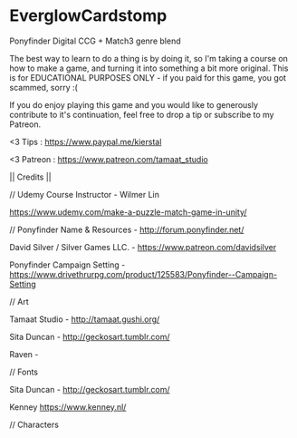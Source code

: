 # EverglowCardstomp
Ponyfinder Digital CCG + Match3 genre blend

The best way to learn to do a thing is by doing it, so I'm taking a course on how to make a game, and 
turning it into something a bit more original.  This is for EDUCATIONAL PURPOSES ONLY - if you paid for
this game, you got scammed, sorry :(

If you do enjoy playing this game and you would like to generously contribute to it's continuation, 
feel free to drop a tip or subscribe to my Patreon.

 <3   Tips  : https://www.paypal.me/kierstal
 
 <3 Patreon : https://www.patreon.com/tamaat_studio


|| Credits ||

// Udemy Course Instructor - Wilmer Lin

  https://www.udemy.com/make-a-puzzle-match-game-in-unity/

// Ponyfinder Name & Resources - http://forum.ponyfinder.net/

  David Silver / Silver Games LLC. - https://www.patreon.com/davidsilver
  
  Ponyfinder Campaign Setting - https://www.drivethrurpg.com/product/125583/Ponyfinder--Campaign-Setting

// Art 

  Tamaat Studio - http://tamaat.gushi.org/
  
  Sita Duncan - http://geckosart.tumblr.com/
  
  Raven - 


// Fonts

  Sita Duncan - http://geckosart.tumblr.com/
  
  Kenney https://www.kenney.nl/

// Characters 

